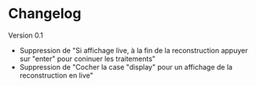 # Changelog

Version 0.1
- Suppression de "Si affichage live, à la fin de la reconstruction appuyer sur "enter" pour coninuer les traitements"
- Suppression de "Cocher la case "display" pour un affichage de la reconstruction en live"

